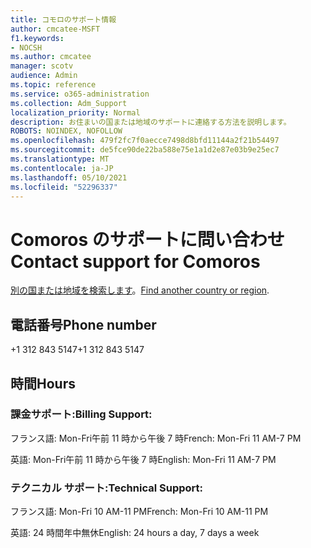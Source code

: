 ```yaml
---
title: コモロのサポート情報
author: cmcatee-MSFT
f1.keywords:
- NOCSH
ms.author: cmcatee
manager: scotv
audience: Admin
ms.topic: reference
ms.service: o365-administration
ms.collection: Adm_Support
localization_priority: Normal
description: お住まいの国または地域のサポートに連絡する方法を説明します。
ROBOTS: NOINDEX, NOFOLLOW
ms.openlocfilehash: 479f2fc7f0aecce7498d8bfd11144a2f21b54497
ms.sourcegitcommit: de5fce90de22ba588e75e1a1d2e87e03b9e25ec7
ms.translationtype: MT
ms.contentlocale: ja-JP
ms.lasthandoff: 05/10/2021
ms.locfileid: "52296337"
---
```

# <a name="contact-support-for-comoros"></a><span data-ttu-id="a3a96-103">Comoros のサポートに問い合わせ</span><span class="sxs-lookup"><span data-stu-id="a3a96-103">Contact support for Comoros</span></span>

<span data-ttu-id="a3a96-104">[別の国または地域を検索します](../../business-video/get-help-support.md)。</span><span class="sxs-lookup"><span data-stu-id="a3a96-104">[Find another country or region](../../business-video/get-help-support.md).</span></span>

## <a name="phone-number"></a><span data-ttu-id="a3a96-105">電話番号</span><span class="sxs-lookup"><span data-stu-id="a3a96-105">Phone number</span></span>
<span data-ttu-id="a3a96-106">+1 312 843 5147</span><span class="sxs-lookup"><span data-stu-id="a3a96-106">+1 312 843 5147</span></span>

## <a name="hours"></a><span data-ttu-id="a3a96-107">時間</span><span class="sxs-lookup"><span data-stu-id="a3a96-107">Hours</span></span>
### <a name="billing-support"></a><span data-ttu-id="a3a96-108">課金サポート:</span><span class="sxs-lookup"><span data-stu-id="a3a96-108">Billing Support:</span></span>

<span data-ttu-id="a3a96-109">フランス語: Mon-Fri午前 11 時から午後 7 時</span><span class="sxs-lookup"><span data-stu-id="a3a96-109">French: Mon-Fri 11 AM-7 PM</span></span>

<span data-ttu-id="a3a96-110">英語: Mon-Fri午前 11 時から午後 7 時</span><span class="sxs-lookup"><span data-stu-id="a3a96-110">English: Mon-Fri 11 AM-7 PM</span></span>

### <a name="technical-support"></a><span data-ttu-id="a3a96-111">テクニカル サポート:</span><span class="sxs-lookup"><span data-stu-id="a3a96-111">Technical Support:</span></span>

<span data-ttu-id="a3a96-112">フランス語: Mon-Fri 10 AM-11 PM</span><span class="sxs-lookup"><span data-stu-id="a3a96-112">French: Mon-Fri 10 AM-11 PM</span></span>

<span data-ttu-id="a3a96-113">英語: 24 時間年中無休</span><span class="sxs-lookup"><span data-stu-id="a3a96-113">English: 24 hours a day, 7 days a week</span></span>

